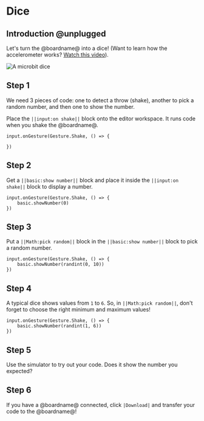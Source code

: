 # Dice

## Introduction @unplugged

Let's turn the @boardname@ into a dice!
(Want to learn how the accelerometer works? [Watch this video](https://youtu.be/byngcwjO51U)).

![A microbit dice](/docs/static/mb/projects/dice.png)

## Step 1

We need 3 pieces of code: one to detect a throw (shake), another to pick a random number, and then one to show the number.

Place the ``||input:on shake||`` block onto the editor workspace. It runs code when you shake the @boardname@.

```blocks
input.onGesture(Gesture.Shake, () => {

})
```

## Step 2

Get a ``||basic:show number||`` block and place it inside the ``||input:on shake||`` block to display a number.

```blocks
input.onGesture(Gesture.Shake, () => {
    basic.showNumber(0)
})
```

## Step 3

Put a ``||Math:pick random||`` block in the ``||basic:show number||`` block to pick a random number.

```blocks
input.onGesture(Gesture.Shake, () => {
    basic.showNumber(randint(0, 10))
})
```

## Step 4

A typical dice shows values from `1` to `6`. So, in ``||Math:pick random||``, don't forget to choose the right minimum and maximum values!

```blocks
input.onGesture(Gesture.Shake, () => {
    basic.showNumber(randint(1, 6))
})
```

## Step 5

Use the simulator to try out your code. Does it show the number you expected?

## Step 6

If you have a @boardname@ connected, click ``|Download|`` and transfer your code to the @boardname@!

